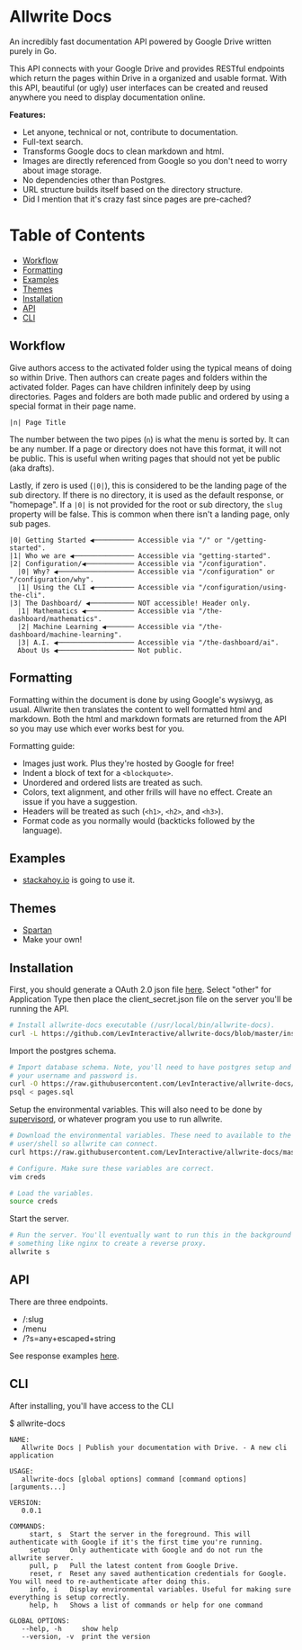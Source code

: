 # Allwrite Docs

An incredibly fast documentation API powered by Google Drive written purely in Go.

This API connects with your Google Drive and provides RESTful endpoints which return the pages within Drive in a organized and usable format. With this API, beautiful (or ugly) user interfaces can be created and reused anywhere you need to display documentation online.

**Features:**

* Let anyone, technical or not, contribute to documentation.
* Full-text search.
* Transforms Google docs to clean markdown and html.
* Images are directly referenced from Google so you don't need to worry about image storage.
* No dependencies other than Postgres.
* URL structure builds itself based on the directory structure.
* Did I mention that it's crazy fast since pages are pre-cached?

# Table of Contents

* [Workflow](#workflow)
* [Formatting](#formatting)
* [Examples](#examples)
* [Themes](#themes)
* [Installation](#installation)
* [API](#api)
* [CLI](#cli)

## Workflow

Give authors access to the activated folder using the typical means of doing so within Drive. Then authors can create pages and folders within the activated folder. Pages can have children infinitely deep by using directories. Pages and folders are both made public and ordered by using a special format in their page name.

```
|n| Page Title
```

The number between the two pipes (`n`) is what the menu is sorted by. It can be any number. If a page or directory does not have this format, it will not be public. This is useful when writing pages that should not yet be public (aka drafts).

Lastly, if zero is used (`|0|`), this is considered to be the landing page of the sub directory. If there is no directory, it is used as the default response, or "homepage". If a `|0|` is not provided for the root or sub directory, the `slug` property will be false. This is common when there isn't a landing page, only sub pages.

```
|0| Getting Started ◀────────── Accessible via "/" or "/getting-started".
|1| Who we are ◀─────────────── Accessible via "getting-started".
|2| Configuration/◀──────────── Accessible via "/configuration".
  |0| Why? ◀─────────────────── Accessible via "/configuration" or "/configuration/why".
  |1| Using the CLI ◀────────── Accessible via "/configuration/using-the-cli".
|3| The Dashboard/ ◀─────────── NOT accessible! Header only.
  |1| Mathematics ◀──────────── Accessible via "/the-dashboard/mathematics".
  |2| Machine Learning ◀─────── Accessible via "/the-dashboard/machine-learning".
  |3| A.I. ◀─────────────────── Accessible via "/the-dashboard/ai".
  About Us ◀─────────────────── Not public.
```

## Formatting

Formatting within the document is done by using Google's wysiwyg, as usual. Allwrite then translates the content to well formatted html and markdown. Both the html and markdown formats are returned from the API so you may use which ever works best for you.

Formatting guide:

* Images just work. Plus they're hosted by Google for free!
* Indent a block of text for a `<blockquote>`.
* Unordered and ordered lists are treated as such.
* Colors, text alignment, and other frills will have no effect. Create an issue if you have a suggestion.
* Headers will be treated as such (`<h1>`, `<h2>`, and `<h3>`).
* Format code as you normally would (backticks followed by the language).

## Examples

* [stackahoy.io](https://stackahoy.io) is going to use it.

## Themes

* [Spartan](https://github.com/LevInteractive/spartan-allwrite/)
* Make your own!

## Installation

First, you should generate a OAuth 2.0 json file [here](https://console.developers.google.com/projectselector/apis/credentials). Select
"other" for Application Type then place the client_secret.json file on the
server you'll be running the API.

```bash
# Install allwrite-docs executable (/usr/local/bin/allwrite-docs).
curl -L https://github.com/LevInteractive/allwrite-docs/blob/master/install.sh?raw=true | sh
```

Import the postgres schema.

```bash
# Import database schema. Note, you'll need to have postgres setup and know what
# your username and password is.
curl -O https://raw.githubusercontent.com/LevInteractive/allwrite-docs/master/store/postgres/sql/pages.sql
psql < pages.sql
```

Setup the environmental variables. This will also need to be done by
[supervisord](/docs/supervisord.md), or whatever program you use to run
allwrite.

```bash
# Download the environmental variables. These need to available to the
# user/shell so allwrite can connect.
curl https://raw.githubusercontent.com/LevInteractive/allwrite-docs/master/creds.example.sh > creds

# Configure. Make sure these variables are correct.
vim creds

# Load the variables.
source creds
```

Start the server.

```bash
# Run the server. You'll eventually want to run this in the background and use
# something like nginx to create a reverse proxy.
allwrite s
```

## API

There are three endpoints.

* /:slug
* /menu
* /?s=any+escaped+string

See response examples [here](/docs/api.md).

## CLI

After installing, you'll have access to the CLI

$ allwrite-docs

```
NAME:
   Allwrite Docs | Publish your documentation with Drive. - A new cli application

USAGE:
   allwrite-docs [global options] command [command options] [arguments...]

VERSION:
   0.0.1

COMMANDS:
     start, s  Start the server in the foreground. This will authenticate with Google if it's the first time you're running.
     setup     Only authenticate with Google and do not run the allwrite server.
     pull, p   Pull the latest content from Google Drive.
     reset, r  Reset any saved authentication credentials for Google. You will need to re-authenticate after doing this.
     info, i   Display environmental variables. Useful for making sure everything is setup correctly.
     help, h   Shows a list of commands or help for one command

GLOBAL OPTIONS:
   --help, -h     show help
   --version, -v  print the version
```

